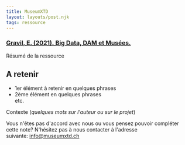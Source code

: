 ```yaml
---
title: MuseumXTD
layout: layouts/post.njk
tags: ressource
---
```

### [Gravil, E. (2021). Big Data, DAM et Musées.](https://elisagravil.medium.com/big-data-dam-mus%C3%A9es-ebe1073c6dd9)
Résumé de la ressource

## A retenir
- 1er élément à retenir en quelques phrases
- 2ème élément en quelques phrases  
etc. 
  
Contexte (*quelques mots sur l'auteur ou sur le projet*)


Vous n'êtes pas d'accord avec nous ou vous pensez pouvoir compléter cette note? N'hésitez pas à nous contacter à l'adresse suivante: [info@museumxtd.ch](mailto:info@museumxtd.ch)